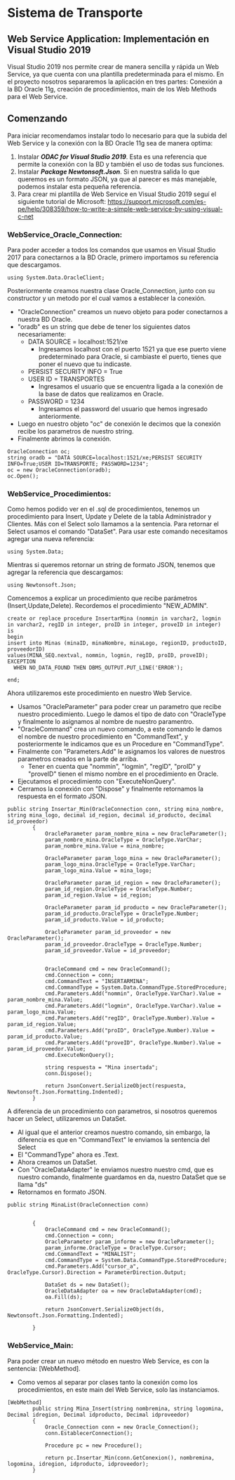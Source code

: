 # Sistema de Transporte


## Web Service Application: Implementación en Visual Studio 2019

Visual Studio 2019 nos permite crear de manera sencilla y rápida un Web Service, ya que cuenta con una plantilla predeterminada para el mismo. En el proyecto nosotros separaremos la aplicación en tres partes: Conexión a la BD Oracle 11g, creación de procedimientos, main de los Web Methods para el Web Service. 

## Comenzando 

Para iniciar recomendamos instalar todo lo necesario para que la subida del Web Service y la conexión con la BD Oracle 11g sea de manera optima:
1) Instalar ***ODAC for Visual Studio 2019***. Esta es una referencia que permite la conexión con la BD y también el uso de todas sus funciones.
2) Instalar ***Package Newtonsoft.Json***. Si en nuestra salida lo que queremos es un formato JSON, ya que al parecer es más manejable, podemos instalar esta pequeña referencia.
3) Para crear mi plantilla de Web Service en Visual Studio 2019 seguí el siguiente tutorial de Microsoft: https://support.microsoft.com/es-pe/help/308359/how-to-write-a-simple-web-service-by-using-visual-c-net


### WebService_Oracle_Connection:

Para poder acceder a todos los comandos que usamos en Visual Studio 2017 para conectarnos a la BD Oracle, primero importamos su referencia que descargamos. 
```
using System.Data.OracleClient;
```
Posteriormente creamos nuestra clase Oracle_Connection, junto con su constructor y un metodo por el cual vamos a establecer la conexión.
* "OracleConnection" creamos un nuevo objeto para poder conectarnos a nuestra BD Oracle.
* "oradb" es un string que debe de tener los siguientes datos necesariamente:
  - DATA SOURCE = localhost:1521/xe 
    - Ingresamos localhost con el puerto 1521 ya que ese puerto viene predeterminado para Oracle, si cambiaste el puerto, tienes que poner el nuevo que tu indicaste.
  - PERSIST SECURITY INFO = True
  - USER ID = TRANSPORTES
    - Ingresamos el usuario que se encuentra ligada a la conexión de la base de datos que realizamos en Oracle.
  - PASSWORD = 1234
    - Ingresamos el password del usuario que hemos ingresado anteriormente.
* Luego en nuestro objeto "oc" de conexión le decimos que la conexión recibe los parametros de nuestro string.
* Finalmente abrimos la conexión.
  
```
OracleConnection oc;
string oradb = "DATA SOURCE=localhost:1521/xe;PERSIST SECURITY INFO=True;USER ID=TRANSPORTE; PASSWORD=1234";
oc = new OracleConnection(oradb);
oc.Open();
```
### WebService_Procedimientos:

Como hemos podido ver en el .sql de procedimientos, tenemos un procedimiento para Insert, Update y Delete de la tabla Administrador y Clientes. 
Más con el Select solo llamamos a la sentencia. Para retornar el Select usamos el comando "DataSet". 
Para usar este comando necesitamos agregar una nueva referencia:
``` 
using System.Data;
```
Mientras si queremos retornar un string de formato JSON, tenemos que agregar la referencia que descargamos: 
```
using Newtonsoft.Json;
```
Comencemos a explicar un procedimiento que recibe parámetros (Insert,Update,Delete). Recordemos el procedimiento "NEW_ADMIN".
```
create or replace procedure InsertarMina (nommin in varchar2, logmin in varchar2, regID in integer, proID in integer, proveID in integer)
is
begin
insert into Minas (minaID, minaNombre, minaLogo, regionID, productoID, proveedorID)
values(MINA_SEQ.nextval, nommin, logmin, regID, proID, proveID);
EXCEPTION
  WHEN NO_DATA_FOUND THEN DBMS_OUTPUT.PUT_LINE('ERROR');

end;
```
Ahora utilizaremos este procedimiento en nuestro Web Service.
* Usamos "OracleParameter" para poder crear un parametro que recibe nuestro procedimiento. Luego le damos el tipo de dato con "OracleType y finalmente lo asignamos al nombre de nuestro paramentro.
* "OracleCommand" crea un nuevo comando, a este comando le damos el nombre de nuestro procedimiento en "CommandText", y posteriormente le indicamos que es un Procedure en "CommandType".
* Finalmente con "Parameters.Add" le asignamos los valores de nuestros parametros creados en la parte de arriba.
  - Tener en cuenta que "nommin", "logmin", "regID", "proID" y "proveID" tienen el mismo nombre en el procedimiento en Oracle.
* Ejecutamos el procedimiento con "ExecuteNonQuery".
* Cerramos la conexión con "Dispose" y finalmente retornamos la respuesta en el formato JSON.

```
public string Insertar_Min(OracleConnection conn, string mina_nombre, string mina_logo, decimal id_region, decimal id_producto, decimal id_proveedor)
        {
            OracleParameter param_nombre_mina = new OracleParameter();
            param_nombre_mina.OracleType = OracleType.VarChar;
            param_nombre_mina.Value = mina_nombre;

            OracleParameter param_logo_mina = new OracleParameter();
            param_logo_mina.OracleType = OracleType.VarChar;
            param_logo_mina.Value = mina_logo;

            OracleParameter param_id_region = new OracleParameter();
            param_id_region.OracleType = OracleType.Number;
            param_id_region.Value = id_region;

            OracleParameter param_id_producto = new OracleParameter();
            param_id_producto.OracleType = OracleType.Number;
            param_id_producto.Value = id_producto;

            OracleParameter param_id_proveedor = new OracleParameter();
            param_id_proveedor.OracleType = OracleType.Number;
            param_id_proveedor.Value = id_proveedor;


            OracleCommand cmd = new OracleCommand();
            cmd.Connection = conn;
            cmd.CommandText = "INSERTARMINA";
            cmd.CommandType = System.Data.CommandType.StoredProcedure;
            cmd.Parameters.Add("nommin", OracleType.VarChar).Value = param_nombre_mina.Value;
            cmd.Parameters.Add("logmin", OracleType.VarChar).Value = param_logo_mina.Value;
            cmd.Parameters.Add("regID", OracleType.Number).Value = param_id_region.Value;
            cmd.Parameters.Add("proID", OracleType.Number).Value = param_id_producto.Value;
            cmd.Parameters.Add("proveID", OracleType.Number).Value = param_id_proveedor.Value;
            cmd.ExecuteNonQuery();

            string respuesta = "Mina insertada";
            conn.Dispose();

            return JsonConvert.SerializeObject(respuesta, Newtonsoft.Json.Formatting.Indented);
        }
```
A diferencia de un procedimiento con parametros, si nosotros queremos hacer un Select, utilizaremos un DataSet.
* Al igual que el anterior creamos nuestro comando, sin embargo, la diferencia es que en "CommandText" le enviamos la sentencia del Select
* El "CommandType" ahora es .Text.
* Ahora creamos un DataSet. 
* Con "OracleDataAdapter" le enviamos nuestro nuestro cmd, que es nuestro comando, finalmente guardamos en da, nuestro DataSet que se llama "ds"
* Retornamos en formato JSON.
```
public string MinaList(OracleConnection conn)


        {
            OracleCommand cmd = new OracleCommand();
            cmd.Connection = conn;
            OracleParameter param_informe = new OracleParameter();
            param_informe.OracleType = OracleType.Cursor;
            cmd.CommandText = "MINALIST";
            cmd.CommandType = System.Data.CommandType.StoredProcedure;
            cmd.Parameters.Add("cursor_a", OracleType.Cursor).Direction = ParameterDirection.Output;

            DataSet ds = new DataSet();
            OracleDataAdapter oa = new OracleDataAdapter(cmd);
            oa.Fill(ds);

            return JsonConvert.SerializeObject(ds, Newtonsoft.Json.Formatting.Indented);

        }
```

### WebService_Main:

Para poder crear un nuevo método en nuestro Web Service, es con la sentencia: [WebMethod].
* Como vemos al separar por clases tanto la conexión como los procedimientos, en este main del Web Service, solo las instanciamos.
```
[WebMethod]
        public string Mina_Insert(string nombremina, string logomina, Decimal idregion, Decimal idproducto, Decimal idproveedor)
        {
            Oracle_Connection conn = new Oracle_Connection();
            conn.EstablecerConnection();

            Procedure pc = new Procedure();

            return pc.Insertar_Min(conn.GetConexion(), nombremina, logomina, idregion, idproducto, idproveedor);
        }
```


